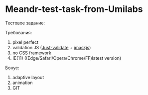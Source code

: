 # Meandr-test-task-from-Umilabs

Тестовое задание:

Требования:
1. pixel perfect
2. validation JS ([Just-validate](https://github.com/horprogs/Just-validate) + [imaskjs](https://github.com/uNmAnNeR/imaskjs))
3. no CSS framework
4. IE(11)
   ((Edge/Safari/Opera/Chrome/FF)latest version)
   
Бонус:
1. adaptive layout
2. animation
3. GIT
